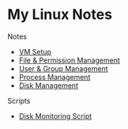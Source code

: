 # My Linux Notes

Notes
- [VM Setup](notes/vm_setup.md)
- [File & Permission Management](notes/file_mgmt.md)
- [User & Group Management](notes/user_group_mgmt.md)
- [Process Management](notes/process_mgmt.md)
- [Disk Management](notes/disk_mgmt.md)

Scripts
- [Disk Monitoring Script](scripts/disk_monitor.sh)

